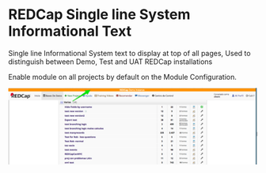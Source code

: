  
# REDCap Single line System Informational Text
 

 Single line Informational System text to display at top of all pages, Used to distinguish between Demo, Test and UAT REDCap installations
 
 
 Enable module on all projects by default on the Module Configuration.
 
 ![alt text](SingleLineInformationalText.png "image")

